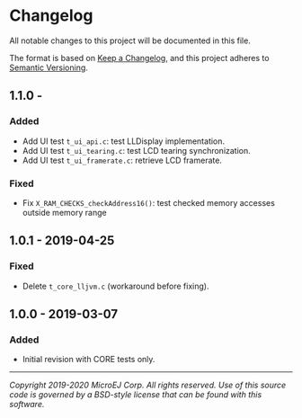 # Changelog

All notable changes to this project will be documented in this file.

The format is based on [Keep a Changelog](https://keepachangelog.com/en/1.0.0/),
and this project adheres to [Semantic Versioning](https://semver.org/spec/v2.0.0.html).

## 1.1.0 - 

### Added

  - Add UI test `t_ui_api.c`: test LLDisplay implementation.
  - Add UI test `t_ui_tearing.c`: test LCD tearing synchronization.
  - Add UI test `t_ui_framerate.c`: retrieve LCD framerate.

### Fixed

  - Fix `X_RAM_CHECKS_checkAddress16()`: test checked memory accesses outside memory range

## 1.0.1 - 2019-04-25

### Fixed

  - Delete `t_core_lljvm.c` (workaround before fixing).

## 1.0.0 - 2019-03-07

### Added

  - Initial revision with CORE tests only.
  
---  
_Copyright 2019-2020 MicroEJ Corp. All rights reserved._
_Use of this source code is governed by a BSD-style license that can be found with this software._